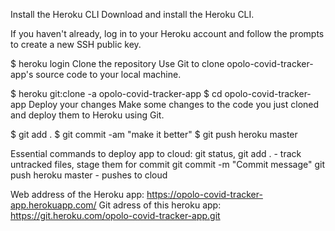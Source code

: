 Install the Heroku CLI
Download and install the Heroku CLI.

If you haven't already, log in to your Heroku account and follow the prompts to create a new SSH public key.

$ heroku login
Clone the repository
Use Git to clone opolo-covid-tracker-app's source code to your local machine.

$ heroku git:clone -a opolo-covid-tracker-app
$ cd opolo-covid-tracker-app
Deploy your changes
Make some changes to the code you just cloned and deploy them to Heroku using Git.

$ git add .
$ git commit -am "make it better"
$ git push heroku master

Essential commands to deploy app to cloud:
git status,
git add . - track untracked files, stage them for commit
git commit -m "Commit message"
git push heroku master - pushes to cloud

Web address of the Heroku app: https://opolo-covid-tracker-app.herokuapp.com/
Git adress of this heroku app:  https://git.heroku.com/opolo-covid-tracker-app.git
